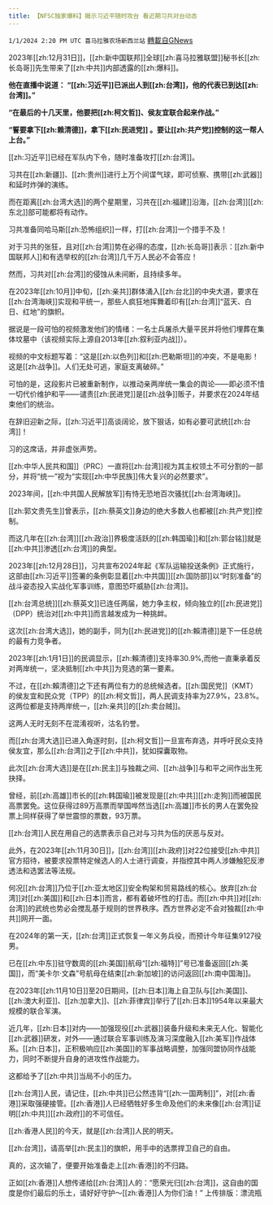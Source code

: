```yaml
---
title: 【NFSC独家爆料】揭示习近平随时攻台 看近期习共对台动态
---
```

`1/1/2024 2:20 PM UTC 喜马拉雅农场新西兰站` [轉載自GNews](https://gnews.org/articles/2172782)

2023年[[zh:12月31日]]，[[zh:新中国联邦]]全球[[zh:喜马拉雅联盟]]秘书长[[zh:长岛哥]]先生带来了[[zh:中共]]内部透露的[[zh:爆料]]。

**他在直播中说道： “[[zh:习近平]]已派出人到[[zh:台湾]]，他的代表已到达[[zh:台湾]]。”**

**“在最后的十几天里，他要把[[zh:柯文哲]]、侯友宜联合起来作战。”**

**“誓要拿下[[zh:赖清德]]，拿下[[zh:民进党]] 。要让[[zh:共产党]]控制的这一帮人上台。”**

[[zh:习近平]]已经在军队内下令，随时准备攻打[[zh:台湾]]。

习共在[[zh:新疆]]、[[zh:贵州]]进行上万个间谍气球，即可侦察、携带[[zh:武器]]和延时炸弹的演练。

而在距离[[zh:台湾大选]]的两个星期里，习共在[[zh:福建]]沿海，[[zh:台湾]][[zh:东北]]部可能都将有动作。

习共准备同哈马斯[[zh:恐怖组织]]一样，打[[zh:台湾]]一个措手不及！

对于习共的张狂，且对[[zh:台湾]]势在必得的态度，[[zh:长岛哥]]表示：[[zh:新中国联邦人]]和有选举权的[[zh:台湾]]几千万人民必不会答应！

然而，习共对[[zh:台湾]]的侵蚀从未间断，且持续多年。

在2023年[[zh:10月]]中旬，[[zh:亲共]]群体涌入[[zh:台北]]的中央大道，要求在[[zh:台湾海峡]]实现和平统一，那些人疯狂地挥舞着印有[[zh:台湾]]“蓝天、白日、红地”的旗帜。

据说是一段可怕的视频激发他们的情绪：一名士兵屠杀大量平民并将他们埋葬在集体坟墓中（该视频实际上源自2013年[[zh:叙利亚内战]]）。

视频的中文标题写着：“这是[[zh:以色列]]和[[zh:巴勒斯坦]]的冲突，不是电影！这是[[zh:战争]]。人们无处可逃，家庭支离破碎。”

可怕的是，这段影片已被重新制作，以推动亲两岸统一集会的舆论——即必须不惜一切代价维护和平——谴责[[zh:民进党]]是[[zh:战争]]贩子，并要求在2024年结束他们的统治。

在辞旧迎新之际，[[zh:习近平]]高谈阔论，放下狠话，如有必要可武统[[zh:台湾]]！

习的这席话，并非虚张声势。

[[zh:中华人民共和国]]（PRC）一直将[[zh:台湾]]视为其主权领土不可分割的一部分，并将“统一”视为“实现[[zh:中华民族]]伟大复兴的必然要求”。

2023年间，[[zh:中共国人民解放军]]有恃无恐地百次骚扰[[zh:台湾海峡]]。

[[zh:郭文贵先生]]曾表示，[[zh:蔡英文]]身边的绝大多数人也都被[[zh:共产党]]控制。

而这几年在[[zh:台湾]][[zh:政治]]界极度活跃的[[zh:韩国瑜]]和[[zh:郭台铭]]就是[[zh:中共]]渗透[[zh:台湾]]的典型。

2023年[[zh:12月28日]]，习共宣布2024年起《军队运输投送条例》正式施行，这部由[[zh:习近平]]签署的条例彰显着[[zh:中共国]][[zh:国防部]]以“时刻准备”的战斗姿态投入实战化军事训练，意图恐吓威胁[[zh:台湾]]。

[[zh:台湾总统]][[zh:蔡英文]]已连任两届，她力争主权，倾向独立的[[zh:民进党]]（DPP）统治对[[zh:中共]]而言越发成为一种挑衅。

这次[[zh:台湾大选]]，她的副手，同为[[zh:民进党]]的[[zh:賴清德]]是下一任总统的最有力竞争者。

2023年[[zh:1月1日]]的民调显示，[[zh:賴清德]]支持率30.9%,而他一直秉承着反对两岸统一，坚决抵制[[zh:中共]]为竞选的第一要素。

不过，在[[zh:賴清德]]之下还有两位有力的总统候选者。[[zh:国民党]]（KMT）的侯友宜和民众党（TPP）的[[zh:柯文哲]]，两人民调支持率为27.9%，23.8%。这两位都是支持两岸统一，[[zh:亲共]]的[[zh:卖台贼]]。

这两人无时无刻不在混淆视听，沽名钓誉。

而[[zh:台湾大选]]已进入角逐时刻，[[zh:柯文哲]]一旦宣布弃选，并呼吁民众支持侯友宜，那么[[zh:台湾]]之于[[zh:中共]]，犹如探囊取物。

此次[[zh:台湾大选]]是在[[zh:民主]]与独裁之间、[[zh:战争]]与和平之间作出生死抉择。

曾经，前[[zh:高雄]]市长的[[zh:韩国瑜]]被发现是[[zh:中共]][[zh:走狗]]而被国民高票罢免。这位获得过89万高票而举国哗然当选[[zh:高雄]]市长的男人在罢免投票上同样获得了举世震惊的票数，93万票。

[[zh:台湾]]人民在用自己的选票表示自己对与习共为伍的厌恶与反对。

此外，在2023年[[zh:11月30日]]，[[zh:台湾]][[zh:政府]]对22位接受[[zh:中共]]官方招待，被要求投票特定候选人的人士进行调查，并指控其中两人涉嫌触犯反渗透法和选罢法等法规。

何况[[zh:台湾]]乃位于[[zh:亚太地区]]安全构架和贸易路线的核心。放弃[[zh:台湾]]对[[zh:美国]]和[[zh:日本]]而言，都有着破坏性的打击。而[[zh:中共]]对[[zh:台湾]]的武统也势必会搅乱基于规则的世界秩序。西方世界必定不会对独裁[[zh:中共]]网开一面。

在2024年的第一天，[[zh:台湾]]正式恢复一年义务兵役，而预计今年征集9127役男。

已在[[zh:中东]]驻守数周的[[zh:美国]]航母“[[zh:福特]]”号已准备返回[[zh:美国]]，而“美卡尔·文森”号航母在结束[[zh:新加坡]]的访问返回[[zh:南中国海]]。

在2023年[[zh:11月10日]]至20日期间，[[zh:日本]]海上自卫队与[[zh:美国]]、[[zh:澳大利亚]]、[[zh:加拿大]]、[[zh:菲律宾]]举行了[[zh:日本]]1954年以来最大规模的联合军演。

近几年，[[zh:日本]]对内——加强现役[[zh:武器]]装备升级和未来无人化、智能化[[zh:武器]]研发，对外——通过联合军事训练及演习深度融入[[zh:美军]]作战体系。[[zh:日本]]，正积极响应[[zh:美国]]的军事战略调整，加强同盟协同作战能力，同时不断提升自身的进攻性作战能力。

这都给予了[[zh:中共]]当局不小的压力。

[[zh:台湾]]人民，请记住，[[zh:中共]]已公然违背“[[zh:一国两制]]”，对[[zh:香港]]采取强硬接管。[[zh:香港]]人已经牺牲好多生命及他们的未来像[[zh:台湾]]证明[[zh:中共]][[zh:政府]]的不可信任。

[[zh:香港人民]]的今天，就是[[zh:台湾]]人民的明天。

[[zh:台湾]]，请高举[[zh:民主]]的旗帜，用手中的选票捍卫自己的自由。

真的，这次输了，便要开始准备走上[[zh:香港]]的不归路。

正如[[zh:香港]]人想传递给[[zh:台湾]]人的：“愿荣光归[[zh:台湾]]，这自由的国度是你们最后的乐土，请好好守护～[[zh:香港]]人为你们油！”
上传排版：漂流瓶
